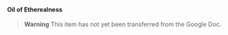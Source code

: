 #### Oil of Etherealness

> **Warning**
> This item has not yet been transferred from the Google Doc.
